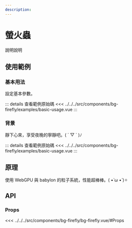 ```yaml
---
description: 
---
```


<script setup>
import BasicUsage from '../../../src/components/bg-firefly/examples/basic-usage.vue'
import FullBackground from '../../../src/components/bg-firefly/examples/full-background.vue'

</script>

# 螢火蟲

說明說明

## 使用範例

### 基本用法

設定基本參數。

<basic-usage class="h-[60vh]"/>

::: details 查看範例原始碼
<<< ../../../src/components/bg-firefly/examples/basic-usage.vue
:::

### 背景

靜下心來，享受夜晚的寧靜吧。( ´ ▽ ` )ﾉ

<full-background />

::: details 查看範例原始碼
<<< ../../../src/components/bg-firefly/examples/basic-usage.vue
:::

## 原理

使用 WebGPU 與 babylon 的粒子系統，性能超棒棒。( •̀ ω •́ )✧

## API

### Props

<<< ../../../src/components/bg-firefly/bg-firefly.vue/#Props
